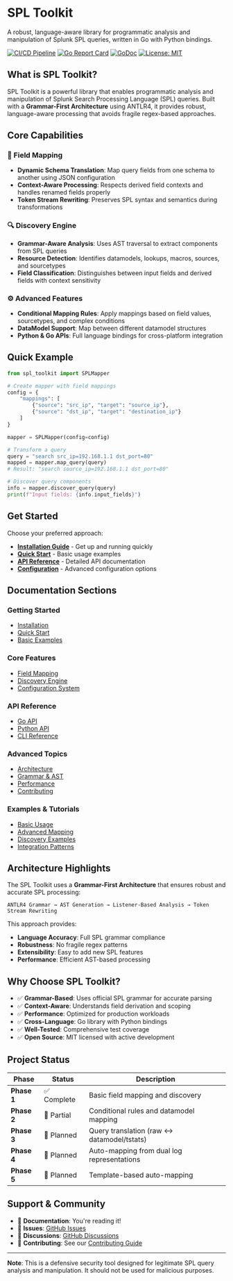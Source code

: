 # SPL Toolkit

A robust, language-aware library for programmatic analysis and manipulation of Splunk SPL queries, written in Go with Python bindings.

[![CI/CD Pipeline](https://github.com/delgado-jacob/spl-toolkit/actions/workflows/ci.yml/badge.svg)](https://github.com/delgado-jacob/spl-toolkit/actions/workflows/ci.yml)
[![Go Report Card](https://goreportcard.com/badge/github.com/delgado-jacob/spl-toolkit)](https://goreportcard.com/report/github.com/delgado-jacob/spl-toolkit)
[![GoDoc](https://godoc.org/github.com/delgado-jacob/spl-toolkit?status.svg)](https://godoc.org/github.com/delgado-jacob/spl-toolkit)
[![License: MIT](https://img.shields.io/badge/License-MIT-yellow.svg)](https://opensource.org/licenses/MIT)

## What is SPL Toolkit?

SPL Toolkit is a powerful library that enables programmatic analysis and manipulation of Splunk Search Processing Language (SPL) queries. Built with a **Grammar-First Architecture** using ANTLR4, it provides robust, language-aware processing that avoids fragile regex-based approaches.

## Core Capabilities

### 🔄 Field Mapping
- **Dynamic Schema Translation**: Map query fields from one schema to another using JSON configuration
- **Context-Aware Processing**: Respects derived field contexts and handles renamed fields properly
- **Token Stream Rewriting**: Preserves SPL syntax and semantics during transformations

### 🔍 Discovery Engine
- **Grammar-Aware Analysis**: Uses AST traversal to extract components from SPL queries
- **Resource Detection**: Identifies datamodels, lookups, macros, sources, and sourcetypes
- **Field Classification**: Distinguishes between input fields and derived fields with context sensitivity

### ⚙️ Advanced Features
- **Conditional Mapping Rules**: Apply mappings based on field values, sourcetypes, and complex conditions
- **DataModel Support**: Map between different datamodel structures
- **Python & Go APIs**: Full language bindings for cross-platform integration

## Quick Example

```python
from spl_toolkit import SPLMapper

# Create mapper with field mappings
config = {
    "mappings": [
        {"source": "src_ip", "target": "source_ip"},
        {"source": "dst_ip", "target": "destination_ip"}
    ]
}

mapper = SPLMapper(config=config)

# Transform a query
query = "search src_ip=192.168.1.1 dst_port=80"
mapped = mapper.map_query(query)
# Result: "search source_ip=192.168.1.1 dst_port=80"

# Discover query components
info = mapper.discover_query(query)
print(f"Input fields: {info.input_fields}")
```

## Get Started

Choose your preferred approach:

- **[Installation Guide](installation.md)** - Get up and running quickly
- **[Quick Start](quickstart.md)** - Basic usage examples
- **[API Reference](api/)** - Detailed API documentation
- **[Configuration](configuration.md)** - Advanced configuration options

## Documentation Sections

### Getting Started
- [Installation](installation.md)
- [Quick Start](quickstart.md)
- [Basic Examples](examples/basic.md)

### Core Features
- [Field Mapping](features/mapping.md)
- [Discovery Engine](features/discovery.md)
- [Configuration System](configuration.md)

### API Reference
- [Go API](api/go.md)
- [Python API](api/python.md)
- [CLI Reference](api/cli.md)

### Advanced Topics
- [Architecture](architecture.md)
- [Grammar & AST](grammar.md)
- [Performance](performance.md)
- [Contributing](contributing.md)

### Examples & Tutorials
- [Basic Usage](examples/basic.md)
- [Advanced Mapping](examples/advanced-mapping.md)
- [Discovery Examples](examples/discovery.md)
- [Integration Patterns](examples/integration.md)

## Architecture Highlights

The SPL Toolkit uses a **Grammar-First Architecture** that ensures robust and accurate SPL processing:

```
ANTLR4 Grammar → AST Generation → Listener-Based Analysis → Token Stream Rewriting
```

This approach provides:
- **Language Accuracy**: Full SPL grammar compliance
- **Robustness**: No fragile regex patterns
- **Extensibility**: Easy to add new SPL features
- **Performance**: Efficient AST-based processing

## Why Choose SPL Toolkit?

- ✅ **Grammar-Based**: Uses official SPL grammar for accurate parsing
- ✅ **Context-Aware**: Understands field derivation and scoping
- ✅ **Performance**: Optimized for production workloads
- ✅ **Cross-Language**: Go library with Python bindings
- ✅ **Well-Tested**: Comprehensive test coverage
- ✅ **Open Source**: MIT licensed with active development

## Project Status

| Phase | Status | Description |
|-------|--------|-------------|
| **Phase 1** | ✅ Complete | Basic field mapping and discovery |
| **Phase 2** | 🚧 Partial | Conditional rules and datamodel mapping |
| **Phase 3** | 🔮 Planned | Query translation (raw ↔ datamodel/tstats) |
| **Phase 4** | 🔮 Planned | Auto-mapping from dual log representations |
| **Phase 5** | 🔮 Planned | Template-based auto-mapping |

## Support & Community

- 📖 **Documentation**: You're reading it!
- 🐛 **Issues**: [GitHub Issues](https://github.com/delgado-jacob/spl-toolkit/issues)
- 💬 **Discussions**: [GitHub Discussions](https://github.com/delgado-jacob/spl-toolkit/discussions)
- 🔧 **Contributing**: See our [Contributing Guide](contributing.md)

---

**Note**: This is a defensive security tool designed for legitimate SPL query analysis and manipulation. It should not be used for malicious purposes.